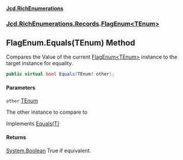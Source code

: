 #### [Jcd.RichEnumerations](index.md 'index')

### [Jcd.RichEnumerations.Records](Jcd.RichEnumerations.Records.md 'Jcd.RichEnumerations.Records').[FlagEnum&lt;TEnum&gt;](FlagEnum_TEnum_.md 'Jcd.RichEnumerations.Records.FlagEnum<TEnum>')

## FlagEnum<TEnum>.Equals(TEnum) Method

Compares the Value of the current [FlagEnum&lt;TEnum&gt;](FlagEnum_TEnum_.md 'Jcd.RichEnumerations.Records.FlagEnum<TEnum>') instance to the target instance for
equality.

```csharp
public virtual bool Equals(TEnum? other);
```

#### Parameters

<a name='Jcd.RichEnumerations.Records.FlagEnum_TEnum_.Equals(TEnum).other'></a>

`other` [TEnum](FlagEnum_TEnum_.md#Jcd.RichEnumerations.Records.FlagEnum_TEnum_.TEnum 'Jcd.RichEnumerations.Records.FlagEnum<TEnum>.TEnum')

The other instance to compare to

Implements [Equals(T)](https://docs.microsoft.com/en-us/dotnet/api/System.IEquatable-1.Equals#System_IEquatable_1_Equals__0_ 'System.IEquatable`1.Equals(`0)')

#### Returns

[System.Boolean](https://docs.microsoft.com/en-us/dotnet/api/System.Boolean 'System.Boolean')
True if equivalent.
